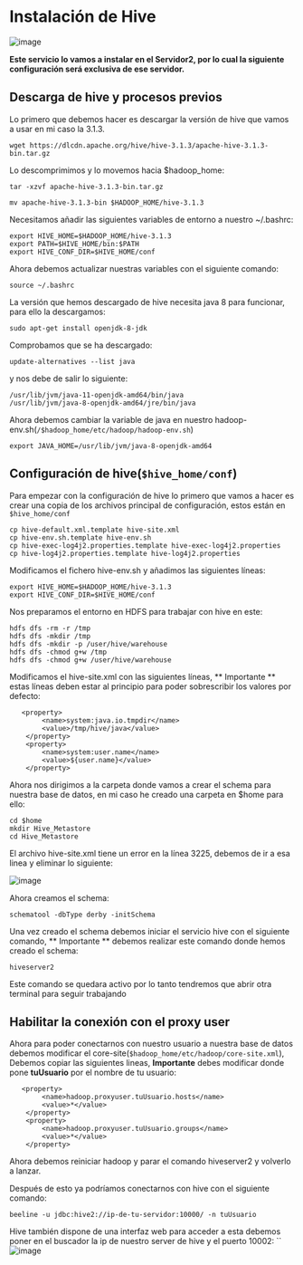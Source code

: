 # Instalación de Hive

![image](https://user-images.githubusercontent.com/123466051/235984587-7ce18c2b-d2a0-44c6-a3db-9238d540229b.png)


**Este servicio lo vamos a instalar en el Servidor2, por lo cual la siguiente configuración será exclusiva de ese servidor.**

## Descarga de hive y procesos previos

Lo primero que debemos hacer es descargar la versión de hive que vamos a usar en mi caso la 3.1.3.

```wget https://dlcdn.apache.org/hive/hive-3.1.3/apache-hive-3.1.3-bin.tar.gz```

Lo descomprimimos y lo movemos hacia $hadoop_home:

```tar -xzvf apache-hive-3.1.3-bin.tar.gz```

```mv apache-hive-3.1.3-bin $HADOOP_HOME/hive-3.1.3```

Necesitamos añadir las siguientes variables de entorno a nuestro ~/.bashrc:

```
export HIVE_HOME=$HADOOP_HOME/hive-3.1.3
export PATH=$HIVE_HOME/bin:$PATH
export HIVE_CONF_DIR=$HIVE_HOME/conf
```

Ahora debemos actualizar nuestras variables con el siguiente comando:

```source ~/.bashrc```

La versión que hemos descargado de hive necesita java 8 para funcionar, para ello la descargamos:

```sudo apt-get install openjdk-8-jdk```

Comprobamos que se ha descargado:

```update-alternatives --list java```

y nos debe de salir lo siguiente:

```
/usr/lib/jvm/java-11-openjdk-amd64/bin/java
/usr/lib/jvm/java-8-openjdk-amd64/jre/bin/java
```

Ahora debemos cambiar la variable de java en nuestro hadoop-env.sh(```/$hadoop_home/etc/hadoop/hadoop-env.sh```)

```export JAVA_HOME=/usr/lib/jvm/java-8-openjdk-amd64```

## Configuración de hive(```$hive_home/conf```)

Para empezar con la configuración de hive lo primero que vamos a hacer es crear una copia de los archivos principal de configuración, estos están en ```$hive_home/conf```

```
cp hive-default.xml.template hive-site.xml
cp hive-env.sh.template hive-env.sh
cp hive-exec-log4j2.properties.template hive-exec-log4j2.properties
cp hive-log4j2.properties.template hive-log4j2.properties
```

Modificamos el fichero hive-env.sh y añadimos las siguientes líneas:

```
export HIVE_HOME=$HADOOP_HOME/hive-3.1.3
export HIVE_CONF_DIR=$HIVE_HOME/conf
```

Nos preparamos el entorno en HDFS para trabajar con hive en este:

```
hdfs dfs -rm -r /tmp
hdfs dfs -mkdir /tmp
hdfs dfs -mkdir -p /user/hive/warehouse
hdfs dfs -chmod g+w /tmp
hdfs dfs -chmod g+w /user/hive/warehouse
```

Modificamos el hive-site.xml con las siguientes líneas, ** Importante ** estas líneas deben estar al principio para poder sobrescribir los valores por defecto:

``` 
   <property>
        <name>system:java.io.tmpdir</name>
        <value>/tmp/hive/java</value>
    </property>
    <property>
        <name>system:user.name</name>
        <value>${user.name}</value>
    </property>
```

Ahora nos dirigimos a la carpeta donde vamos a crear el schema para nuestra base de datos, en mi caso he creado una carpeta en $home para ello:

```
cd $home
mkdir Hive_Metastore
cd Hive_Metastore
```
El archivo hive-site.xml tiene un error en la línea 3225, debemos de ir a esa linea y eliminar lo siguiente:

![image](https://user-images.githubusercontent.com/123466051/236450445-a61ec1c1-e9d2-4120-857e-398ca2dd50af.png)




Ahora creamos el schema:

```schematool -dbType derby -initSchema```

Una vez creado el schema debemos iniciar el servicio hive con el siguiente comando, ** Importante ** debemos realizar este comando donde hemos creado el schema:

```hiveserver2```

Este comando se quedara activo por lo tanto tendremos que abrir otra terminal para seguir trabajando


## Habilitar la conexión con el proxy user
Ahora para poder conectarnos con nuestro usuario a nuestra base de datos debemos modificar el core-site(```$hadoop_home/etc/hadoop/core-site.xml```), 
Debemos copiar las siguientes lineas, **Importante** debes modificar donde pone **tuUsuario** por el nombre de tu usuario:

```
   <property>
        <name>hadoop.proxyuser.tuUsuario.hosts</name>
        <value>*</value>
    </property>
    <property>
        <name>hadoop.proxyuser.tuUsuario.groups</name>
        <value>*</value>
    </property>
```

Ahora debemos reiniciar hadoop y parar el comando hiveserver2 y volverlo a lanzar.

Después de esto ya podríamos conectarnos con hive con el siguiente comando:

```beeline -u jdbc:hive2://ip-de-tu-servidor:10000/ -n tuUsuario```

Hive también dispone de una interfaz web para acceder a esta debemos poner en el buscador la ip de nuestro server de hive y el puerto 10002:
``
![image](https://user-images.githubusercontent.com/123466051/235991141-12308a61-77a3-4004-b60c-0c2c049f0b2f.png)





   

